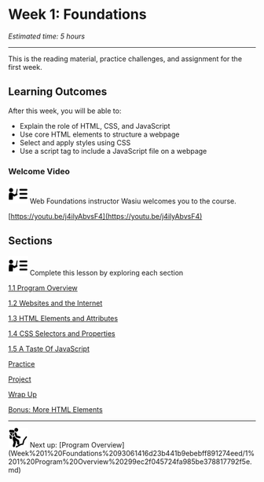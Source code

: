 # Week 1: Foundations

*Estimated time: 5 hours*

---

This is the reading material, practice challenges, and assignment for the first week.

## **Learning Outcomes**

After this week, you will be able to:

- Explain the role of HTML, CSS, and JavaScript
- Use core HTML elements to structure a webpage
- Select and apply styles using CSS
- Use a script tag to include a JavaScript file on a webpage

### Welcome Video

<aside>
<img src="instruction.png" alt="instruction.png" width="40px" /> Web Foundations instructor Wasiu welcomes you to the course.

</aside>

[https://youtu.be/j4ilyAbvsF4](https://youtu.be/j4ilyAbvsF4)

## Sections

<aside>
<img src="instruction.png" alt="instruction.png" width="40px" /> Complete this lesson by exploring each section

</aside>

[1.1 Program Overview](Week%201%20Foundations%2093061416d23b441b9ebebff891274eed/1%201%20Program%20Overview%20299ec2f045724fa985be378817792f5e.md)

[1.2 Websites and the Internet](Week%201%20Foundations%2093061416d23b441b9ebebff891274eed/1%202%20Websites%20and%20the%20Internet%20f94c96f07ae9482fa93b341bf1bec0b7.md)

[1.3 HTML Elements and Attributes](Week%201%20Foundations%2093061416d23b441b9ebebff891274eed/1%203%20HTML%20Elements%20and%20Attributes%20fea0845b3a334639838fb441ef03737a.md)

[1.4 CSS Selectors and Properties](Week%201%20Foundations%2093061416d23b441b9ebebff891274eed/1%204%20CSS%20Selectors%20and%20Properties%201d5e5f8f8d654793b702e2d23958f778.md)

[1.5 A Taste Of JavaScript](Week%201%20Foundations%2093061416d23b441b9ebebff891274eed/1%205%20A%20Taste%20Of%20JavaScript%20511b1d7413254e63ac8e6d61cd384e9c.md)

[Practice](Week%201%20Foundations%2093061416d23b441b9ebebff891274eed/Practice%205cba1a0d96db482d9c68572be4f0a579.md)

[Project](Week%201%20Foundations%2093061416d23b441b9ebebff891274eed/Project%20597b748e047348f99aff091631cc931b.md)

[Wrap Up](Week%201%20Foundations%2093061416d23b441b9ebebff891274eed/Wrap%20Up%201167aa780a4344f585d9970437448732.md)

[Bonus: More HTML Elements](Week%201%20Foundations%2093061416d23b441b9ebebff891274eed/Bonus%20More%20HTML%20Elements%20e8632ac575874a5f9ccd744cd8b2277d.md)

---

<aside>
<img src="Lesson%200%20Learning%20With%20Kibo%206427d2f5f1ae4576a3b083dd8476d915/man-in-hike.png" alt="Lesson%200%20Learning%20With%20Kibo%206427d2f5f1ae4576a3b083dd8476d915/man-in-hike.png" width="40px" /> Next up: [Program Overview](Week%201%20Foundations%2093061416d23b441b9ebebff891274eed/1%201%20Program%20Overview%20299ec2f045724fa985be378817792f5e.md)

</aside>